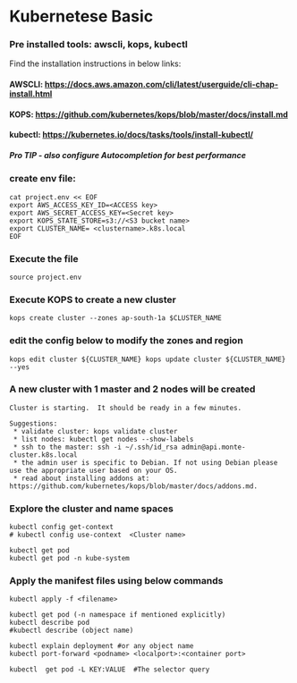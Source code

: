 # Kubernetese Basic

### Pre installed tools: awscli, kops, kubectl
Find the installation instructions in below links:
#### AWSCLI: https://docs.aws.amazon.com/cli/latest/userguide/cli-chap-install.html
#### KOPS: https://github.com/kubernetes/kops/blob/master/docs/install.md
#### kubectl: https://kubernetes.io/docs/tasks/tools/install-kubectl/
##### Pro TIP - also configure Autocompletion for best performance
### create env file:
```
cat project.env << EOF
export AWS_ACCESS_KEY_ID=<ACCESS key>
export AWS_SECRET_ACCESS_KEY=<Secret key>
export KOPS_STATE_STORE=s3://<S3 bucket name>
export CLUSTER_NAME= <clustername>.k8s.local
EOF
```
### Execute the file
`
source project.env
`

### Execute KOPS to create a new cluster
`
kops create cluster --zones ap-south-1a $CLUSTER_NAME
`
### edit the config below to modify the zones and region
`
kops edit cluster ${CLUSTER_NAME}
kops update cluster ${CLUSTER_NAME} --yes
`
### A new cluster with 1 master and 2 nodes will be created


```
Cluster is starting.  It should be ready in a few minutes.

Suggestions:
 * validate cluster: kops validate cluster
 * list nodes: kubectl get nodes --show-labels
 * ssh to the master: ssh -i ~/.ssh/id_rsa admin@api.monte-cluster.k8s.local
 * the admin user is specific to Debian. If not using Debian please use the appropriate user based on your OS.
 * read about installing addons at: https://github.com/kubernetes/kops/blob/master/docs/addons.md.
```



### Explore the cluster and name spaces
```
kubectl config get-context
# kubectl config use-context  <Cluster name>

kubectl get pod
kubectl get pod -n kube-system

```



### Apply the manifest files using below commands
```
kubectl apply -f <filename>

kubectl get pod (-n namespace if mentioned explicitly)
kubectl describe pod
#kubectl describe (object name)

kubectl explain deployment #or any object name
kubectl port-forward <podname> <localport>:<container port>

kubectl  get pod -L KEY:VALUE  #The selector query

```
